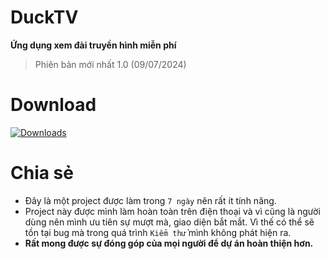 # DuckTV
**Ứng dụng xem đài truyền hình miễn phí**

> Phiên bản mới nhất 1.0 (09/07/2024)
# Download
[![Downloads](https://img.shields.io/badge/Phi%C3%AAn%20b%E1%BA%A3n-m%E1%BB%9Bi%20nh%E1%BA%A5t-brightgreen
)](https://github.com/nguyentrongduck/DuckTV/releases/tag/v1.0)
# Chia sẻ
- Đây là một project được làm trong `7 ngày` nên rất ít tính năng.
- Project này được mình làm hoàn toàn trên điện thoại và vì cũng là người dùng nên mình ưu tiên sự mượt mà, giao diện bắt mắt. Vì thế có thể sẽ tồn tại bug mà trong quá trình `Kiểm thử` mình không phát hiện ra.
- **Rất mong được sự đóng góp của mọi người để dự án hoàn thiện hơn.**
